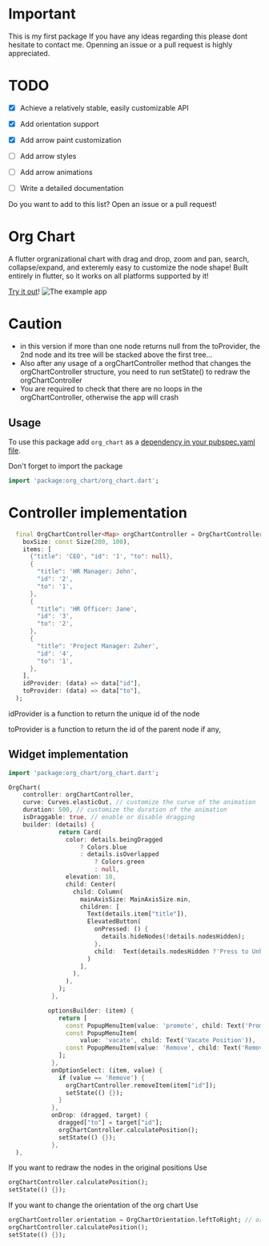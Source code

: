 # Important
This is my first package
If you have any ideas regarding this please dont hesitate to contact me.
Openning an issue or a pull request is highly appreciated.

# TODO
- [x] Achieve a relatively stable, easily customizable API
- [x] Add orientation support
- [x] Add arrow paint customization
- [ ] Add arrow styles
- [ ] Add arrow animations
- [ ] Write a detailed documentation


Do you want to add to this list? Open an issue or a pull request!


# Org Chart
A flutter orgranizational chart with drag and drop, zoom and pan, search, collapse/expand, and exteremly easy to customize the node shape!
Built entirely in flutter, so it works on all platforms supported by it!

<!-- [![Watch the example](https://img.youtube.com/vi/8pxS-MwHh9w/sddefault.jpg)](https://youtu.be/8pxS-MwHh9w) -->
[Try it out](https://ahnaineh.github.io/)!
![The example app](https://github.com/ahnaineh/org_chart/blob/c9d1ed3f80b6a8ceb13f12e3255d3511ec68d865/Sequence%2001_5.gif?raw=True)
<!-- <video controls src="example.mp4" title="Title"></video> -->


# Caution
- in this version if more than one node returns null from the toProvider, the 2nd node and its tree will be stacked above the first tree...
- Also after any usage of a orgChartController method that changes the orgChartController structure, you need to run setState() to redraw the orgChartController
- You are required to check that there are no loops in the orgChartController, otherwise the app will crash


## Usage
To use this package add `org_chart` as a [dependency in your pubspec.yaml file](https://flutter.dev/docs/development/packages-and-plugins/using-packages).

Don't forget to import the package
```dart
import 'package:org_chart/org_chart.dart';
```

# Controller implementation
```dart
  final OrgChartController<Map> orgChartController = OrgChartController<Map>(
    boxSize: const Size(200, 100),
    items: [
      {"title": 'CEO', "id": '1', "to": null},
      {
        "title": 'HR Manager: John',
        "id": '2',
        "to": '1',
      },
      {
        "title": 'HR Officer: Jane',
        "id": '3',
        "to": '2',
      },
      {
        "title": 'Project Manager: Zuher',
        "id": '4',
        "to": '1',
      },
    ],
    idProvider: (data) => data["id"],
    toProvider: (data) => data["to"],
  );

```
idProvider is a function to return the unique id of the node

toProvider is a function to return the id of the parent node if any, 

## Widget implementation
```dart
import 'package:org_chart/org_chart.dart';

OrgChart(
    controller: orgChartController,
    curve: Curves.elasticOut, // customize the curve of the animation
    duration: 500, // customize the duration of the animation
    isDraggable: true, // enable or disable dragging
    builder: (details) {
              return Card(
                color: details.beingDragged
                    ? Colors.blue
                    : details.isOverlapped
                        ? Colors.green
                        : null,
                elevation: 10,
                child: Center(
                  child: Column(
                    mainAxisSize: MainAxisSize.min,
                    children: [
                      Text(details.item["title"]),
                      ElevatedButton(
                        onPressed: () {
                          details.hideNodes(!details.nodesHidden);
                        },
                        child:  Text(details.nodesHidden ?'Press to Unhide' : 'Press to Hide'),
                      )
                    ],
                  ),
                ),
              );
            },

           optionsBuilder: (item) {
              return [
                const PopupMenuItem(value: 'promote', child: Text('Promote')),
                const PopupMenuItem(
                    value: 'vacate', child: Text('Vacate Position')),
                const PopupMenuItem(value: 'Remove', child: Text('Remove')),
              ];
            },
            onOptionSelect: (item, value) {
              if (value == 'Remove') {
                orgChartController.removeItem(item["id"]);
                setState(() {});
              }
            },
            onDrop: (dragged, target) {
              dragged["to"] = target["id"];
              orgChartController.calculatePosition();
              setState(() {});
            },
  ),
```

If you want to redraw the nodes in the original positions
Use
```dart
orgChartController.calculatePosition();
setState(() {});
```


If you want to change the orientation of the org chart
Use
```dart
orgChartController.orientation = OrgChartOrientation.leftToRight; // or OrgChartOrientation.topToBottom
orgChartController.calculatePosition();
setState(() {});
```




